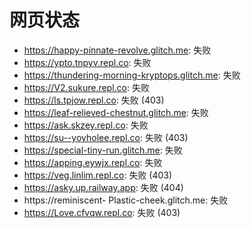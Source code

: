 # 网页状态
- https://happy-pinnate-revolve.glitch.me: 失败
- https://ypto.tnpyv.repl.co: 失败
- https://thundering-morning-kryptops.glitch.me: 失败
- https://V2.sukure.repl.co: 失败
- https://ls.tpjow.repl.co: 失败 (403)
- https://leaf-relieved-chestnut.glitch.me: 失败
- https://ask.skzey.repl.co: 失败
- https://su--yoyholee.repl.co: 失败 (403)
- https://special-tiny-run.glitch.me: 失败
- https://apping.eywjx.repl.co: 失败
- https://veg.linlim.repl.co: 失败 (403)
- https://asky.up.railway.app: 失败 (404)
- https://reminiscent- Plastic-cheek.glitch.me: 失败
- https://Love.cfvqw.repl.co: 失败 (403)
